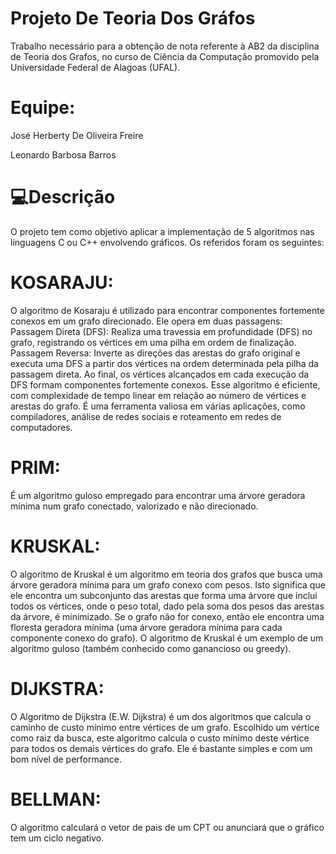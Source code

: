 # Projeto De Teoria Dos Gráfos
Trabalho necessário para a obtenção de nota referente à AB2 da disciplina de Teoria dos Grafos, no curso de Ciência da Computação promovido pela Universidade Federal de Alagoas (UFAL).

# Equipe:

José Herberty De Oliveira Freire

Leonardo Barbosa Barros

# 💻Descrição
O projeto tem como objetivo aplicar a implementação de 5 algoritmos nas linguagens C ou C++ envolvendo gráficos. Os referidos foram os seguintes:

# KOSARAJU:
O algoritmo de Kosaraju é utilizado para encontrar componentes fortemente conexos em um grafo direcionado. Ele opera em duas passagens:
Passagem Direta (DFS): Realiza uma travessia em profundidade (DFS) no grafo, registrando os vértices em uma pilha em ordem de finalização.
Passagem Reversa: Inverte as direções das arestas do grafo original e executa uma DFS a partir dos vértices na ordem determinada pela pilha da passagem direta.
Ao final, os vértices alcançados em cada execução da DFS formam componentes fortemente conexos. Esse algoritmo é eficiente, com complexidade de tempo linear em relação ao número de vértices e arestas do grafo. É uma ferramenta valiosa em várias aplicações, como compiladores, análise de redes sociais e roteamento em redes de computadores.

# PRIM:  
É um algoritmo guloso empregado para encontrar uma árvore geradora mínima num grafo conectado, valorizado e não direcionado.

# KRUSKAL:
O algoritmo de Kruskal é um algoritmo em teoria dos grafos que busca uma árvore geradora mínima para um grafo conexo com pesos. Isto significa que ele encontra um subconjunto das arestas que forma uma árvore que inclui todos os vértices, onde o peso total, dado pela soma dos pesos das arestas da árvore, é minimizado. Se o grafo não for conexo, então ele encontra uma floresta geradora mínima (uma árvore geradora mínima para cada componente conexo do grafo). O algoritmo de Kruskal é um exemplo de um algoritmo guloso (também conhecido como ganancioso ou greedy).

# DIJKSTRA:
O Algoritmo de Dijkstra (E.W. Dijkstra) é um dos algoritmos que calcula o caminho de custo mínimo entre vértices de um grafo. Escolhido um vértice como raiz da busca, este algoritmo calcula o custo mínimo deste vértice para todos os demais vértices do grafo. Ele é bastante simples e com um bom nível de performance.

# BELLMAN:
O algoritmo calculará o vetor de pais de um CPT ou anunciará que o gráfico tem um ciclo negativo.
